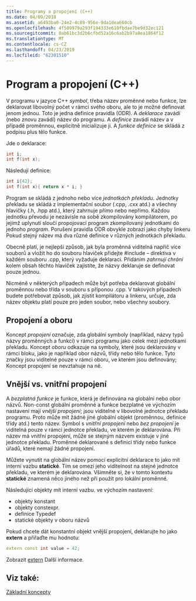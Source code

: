 ```yaml
---
title: Programy a propojení (C++)
ms.date: 04/09/2018
ms.assetid: a6493ba0-24e2-4c89-956e-9da1dea660cb
ms.openlocfilehash: 4f509979a293f194333e610fbdae7be9d32ec121
ms.sourcegitcommit: 0ab61bc3d2b6cfbd52a16c6ab2b97a8ea1864f12
ms.translationtype: MT
ms.contentlocale: cs-CZ
ms.lasthandoff: 04/23/2019
ms.locfileid: "62301510"
---
```

# <a name="program-and-linkage-c"></a>Program a propojení (C++)

V programu v jazyce C++ *symbol*, třeba název proměnné nebo funkce, lze deklarovat libovolný počet v rámci svého oboru, ale to je možné definovat jenom jednou. Toto je jedna definice pravidla (ODR). A *deklarace* zavádí (nebo znovu zavádí) název do programu. A *definice* zavádí název a v případě proměnnou, explicitně inicializuje ji. A *funkce definice* se skládá z podpisu plus tělo funkce.

Jde o deklarace:

```cpp
int i;
int f(int x);
```

Následují definice:

```cpp
int i{42};
int f(int x){ return x * i; }
```

Program se skládá z jednoho nebo více *jednotkách překladu*. Jednotky překladu se skládá z implementační soubor (.cpp, .cxx atd.) a všechny hlavičky (.h, .hpp atd.), který zahrnuje přímo nebo nepřímo. Každou jednotku převodu je nezávisle na sobě zkompilovány kompilátorem, po jejímž uplynutí sloučí propojovací program zkompilovaný jednotkami do jednoho *program*. Porušení pravidla ODR obvykle zobrazí jako chyby linkeru Pokud stejný název má dva různé definice v různých jednotkách překladu.

Obecně platí, je nejlepší způsob, jak byla proměnná viditelná napříč více souborů a vložit ho do souboru hlaviček přidejte #include – direktiva v každém souboru .cpp, který vyžaduje deklaraci. Přidáním *zahrnují chrání* kolem obsah těchto hlaviček zajistíte, že názvy deklaruje se definovat pouze jednou.

Nicméně v některých případech může být potřeba deklarovat globální proměnnou nebo třída v souboru s příponou .cpp. V takových případech budete potřebovat způsob, jak zjistit kompilátoru a linkeru, určuje, zda název objektu platí pouze pro jeden soubor, nebo všechny soubory.

## <a name="linkage-vs-scope"></a>Propojení a oboru

Koncept *propojení* označuje, zda globální symboly (například, názvy typů názvy proměnných a funkcí) v rámci programu jako celek mezi jednotkami překladu. Koncept *oboru* odkazuje na symboly, které jsou deklarovány v rámci bloku, jako je například obor názvů, třídy nebo tělo funkce. Tyto značky jsou viditelné pouze v rámci oboru, ve kterém jsou definovány; Koncept propojení se nevztahuje na ně.

## <a name="external-vs-internal-linkage"></a>Vnější vs. vnitřní propojení

A *bezplatná funkce* je funkce, která je definována na globální nebo obor názvů. Non-const globální proměnné a funkce bezplatné ve výchozím nastavení mají *vnější propojení*; jsou viditelné v libovolné jednotce překladu programu. Proto může mít žádné jiné globální objekt (proměnnou, definice třídy atd.) tento název. Symbol s *vnitřní propojení* nebo *bez propojení* je viditelná pouze v rámci jednotce překladu, ve kterém je deklarována. Při název má vnitřní propojení, může se stejným názvem existuje v jiné jednotce překladu. Proměnné deklarované s definicí třídy nebo funkce úřadů, které nemají žádné propojení.

Můžete vynutit na globální název pomocí explicitní deklarace to jako mít interní vazbu **statické**. Tím se omezí jeho viditelnost na stejné jednotce překladu, ve kterém je deklarována. Všimněte si, že v tomto kontextu **statické** znamená něco jiného než při použít pro lokální proměnné.

Následující objekty mít interní vazbu. ve výchozím nastavení:
- objekty konstant
- objekty constexpr.
- definice Typedef
- statické objekty v oboru názvů

Pokud chcete dát konstantní objekt vnější propojení, deklarujte ho jako **extern** a přiřaďte mu hodnotu:

```cpp
extern const int value = 42;
```

Zobrazit [extern](extern-cpp.md) Další informace.

## <a name="see-also"></a>Viz také:

[Základní koncepty](../cpp/basic-concepts-cpp.md)